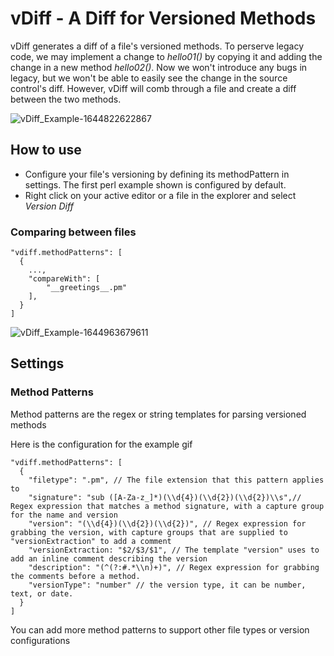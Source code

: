 # vDiff - A Diff for Versioned Methods
vDiff generates a diff of a file's versioned methods. To perserve legacy code, we may implement a change to _hello01()_ by copying it and adding the change in a new method _hello02()_. Now we won't introduce any bugs in legacy, but we won't be able to easily see the change in the source control's diff. However, vDiff will comb through a file and create a diff between the two methods. 

![vDiff_Example-1644822622867](https://user-images.githubusercontent.com/21265432/153816493-b20566b0-d1f7-4bac-8561-c6148418900e.gif)

## How to use
- Configure your file's versioning by defining its methodPattern in settings. The first perl example shown is configured by default. 
- Right click on your active editor or a file in the explorer and select _Version Diff_

### Comparing between files
```
"vdiff.methodPatterns": [
  {
    ...,           
    "compareWith": [
        "__greetings__.pm"
    ],
  }
]
```

![vDiff_Example-1644963679611](https://user-images.githubusercontent.com/21265432/154159635-0cb2dde7-c0aa-4820-bf88-44e7250231b0.gif)


## Settings

### Method Patterns
Method patterns are the regex or string templates for parsing versioned methods

Here is the configuration for the example gif
```
"vdiff.methodPatterns": [
  {
    "filetype": ".pm", // The file extension that this pattern applies to
    "signature": "sub ([A-Za-z_]*)(\\d{4})(\\d{2})(\\d{2})\\s",// Regex expression that matches a method signature, with a capture group for the name and version
    "version": "(\\d{4})(\\d{2})(\\d{2})", // Regex expression for grabbing the version, with capture groups that are supplied to "versionExtraction" to add a comment
    "versionExtraction: "$2/$3/$1", // The template "version" uses to add an inline comment describing the version
    "description": "(^(?:#.*\\n)+)", // Regex expression for grabbing the comments before a method. 
    "versionType": "number" // the version type, it can be number, text, or date.
  }
]
```

You can add more method patterns to support other file types or version configurations
